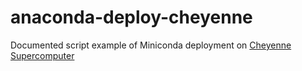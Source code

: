 # anaconda-deploy-cheyenne
Documented script example of Miniconda deployment on [Cheyenne Supercomputer](https://www2.cisl.ucar.edu/resources/computational-systems/cheyenne)
